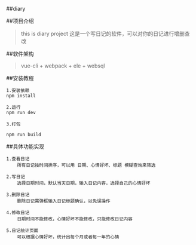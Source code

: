 ##diary

##项目介绍
>this is diary project
>这是一个写日记的软件，可以对你的日记进行增删查改

##软件架构
> vue-cli + webpack + ele + websql

##安装教程
```
1.安装依赖
npm install

2.运行
npm run dev

3.打包

npm run build

```
##具体功能实现
```
1.查看日记
	所有日记按时间排序，可以用 日期、心情好坏、标题 模糊查询来筛选
	
2.写日记
	选择日期时间，默认当天日期，输入日记内容，选择自己的心情好坏
	
3.删除日记
	删除日记需弹框输入日记标题确认，以免误操作
	
4.修改日记
	日期时间不能修改，心情好坏不能修改，只能修改日记内容
	
5.日记统计页面
	可以根据心情好坏，统计出每个月或者每一年的心情
```